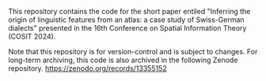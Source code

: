 This repository contains the code for the short paper entiled "Inferring the origin of linguistic features from an atlas: a case study of Swiss-German dialects" presented in the 16th Conference on Spatial Information Theory (COSIT 2024).

Note that this repository is for version-control and is subject to changes. For long-term archiving, this code is also archived in the following Zenode repository. https://zenodo.org/records/13355152
